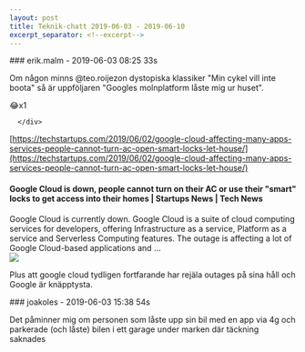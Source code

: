 ```yaml
---
layout: post
title: Teknik-chatt 2019-06-03 - 2019-06-10
excerpt_separator: <!--excerpt-->
---
```

<section class="message" markdown="1">
### erik.malm - 2019-06-03 08:25 33s

Om någon minns @teo.roijezon  dystopiska klassiker "Min cykel vill inte boota" så är uppföljaren "Googles molnplatform låste mig ur huset".
<div class="reactionsDiv">
<div class="reactionDiv">
<span title="joakoles reacted this way." class="reactionSpan">
😂x1</span>
</div>
     
      </div>
    
[https://techstartups.com/2019/06/02/google-cloud-affecting-many-apps-services-people-cannot-turn-ac-open-smart-locks-let-house/](https://techstartups.com/2019/06/02/google-cloud-affecting-many-apps-services-people-cannot-turn-ac-open-smart-locks-let-house/)

<div class="attachment"><h4>Google Cloud is down, people cannot turn on their AC or use their "smart" locks to get access into their homes | Startups News | Tech News</h4><div class="text">Google Cloud is currently down. Google Cloud is a suite of cloud computing services for developers, offering Infrastructure as a service, Platform as a service and Serverless Computing features. The outage is affecting a lot of Google Cloud-based applications and …</div>
<a href="https://techstartups.com/2019/06/02/google-cloud-affecting-many-apps-services-people-cannot-turn-ac-open-smart-locks-let-house/"><div class="linkdiv"><img src="/assets/blogAssets/Google Cloud is down, people cannot turn on their AC or use their "smart" locks to get access into their homes | Startups News | Tech News" fallback="Google Cloud is down, people cannot turn on their AC or use their "smart" locks to get access into their homes | Startups News | Tech News"/></div></a></div>
    
Plus att google cloud tydligen fortfarande har rejäla outages på sina håll och Google är knäpptysta.
</section>
<section class="message" markdown="1">
### joakoles - 2019-06-03 15:38 54s

Det påminner mig om personen som låste upp sin bil med en app via 4g och parkerade (och låste) bilen i ett garage under marken där täckning saknades

<!--excerpt-->
</section>